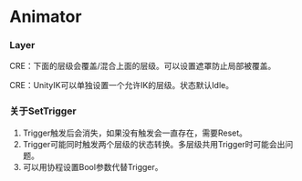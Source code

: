 # Animator  

### Layer  

CRE：下面的层级会覆盖/混合上面的层级。可以设置遮罩防止局部被覆盖。  

CRE：UnityIK可以单独设置一个允许IK的层级。状态默认Idle。  


### 关于SetTrigger    

1. Trigger触发后会消失，如果没有触发会一直存在，需要Reset。    
2. Trigger可能同时触发两个层级的状态转换。多层级共用Trigger时可能会出问题。    
3. 可以用协程设置Bool参数代替Trigger。    